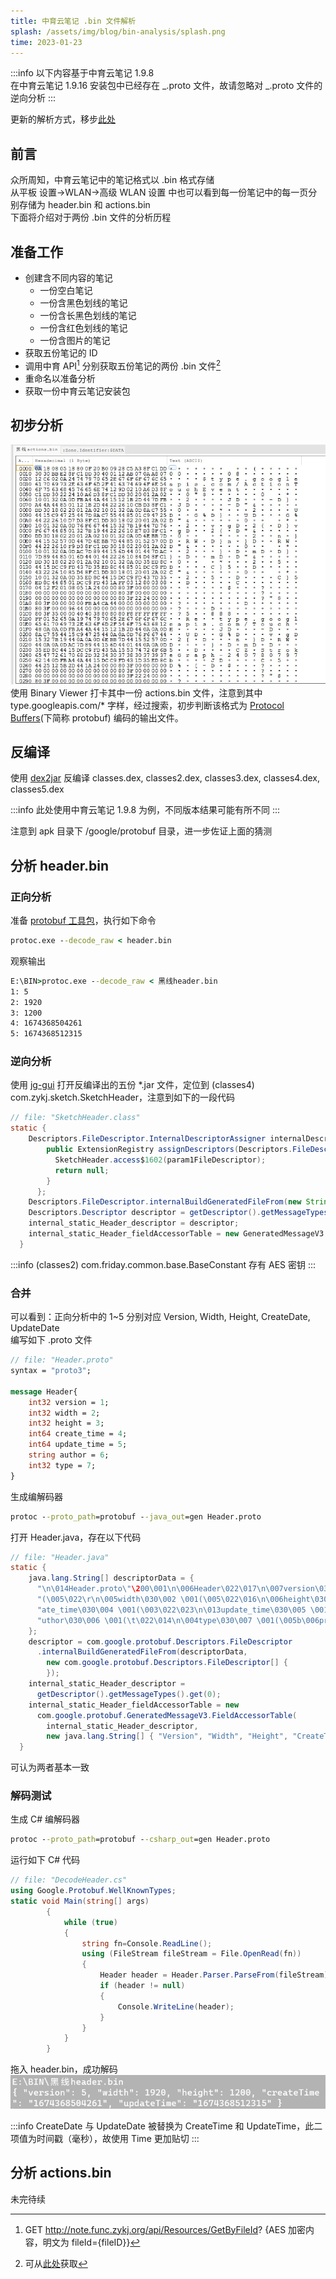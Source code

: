 ```yaml
---
title: 中育云笔记 .bin 文件解析
splash: /assets/img/blog/bin-analysis/splash.png
time: 2023-01-23
---
```




:::info
以下内容基于中育云笔记 1.9.8  
在中育云笔记 1.9.16 安装包中已经存在 _.proto 文件，故请忽略对 _.proto 文件的逆向分析
:::

更新的解析方式，移步[此处](/blog/中育/2023-01-26-zy-bin-file-analysis-new)

## 前言

众所周知，中育云笔记中的笔记格式以 .bin 格式存储  
从平板 设置->WLAN->高级 WLAN 设置 中也可以看到每一份笔记中的每一页分别存储为 header.bin 和 actions.bin  
下面将介绍对于两份 .bin 文件的分析历程

## 准备工作

- 创建含不同内容的笔记
  - 一份空白笔记
  - 一份含黑色划线的笔记
  - 一份含长黑色划线的笔记
  - 一份含红色划线的笔记
  - 一份含图片的笔记
- 获取五份笔记的 ID
- 调用中育 API[^1] 分别获取五份笔记的两份 .bin 文件[^2]
- 重命名以准备分析
- 获取一份中育云笔记安装包

## 初步分析

![alt Binary Viewer](/assets/img/blog/bin-analysis/binary-viewer.jpg)  
使用 Binary Viewer 打卡其中一份 actions.bin 文件，注意到其中 type.googleapis.com/\* 字样，经过搜索，初步判断该格式为 [Protocol Buffers](https://protobuf.dev/)(下简称 protobuf) 编码的输出文件。

## 反编译

使用 [dex2jar](https://github.com/pxb1988/dex2jar) 反编译 classes.dex, classes2.dex, classes3.dex, classes4.dex, classes5.dex

:::info
此处使用中育云笔记 1.9.8 为例，不同版本结果可能有所不同
:::

注意到 apk 目录下 /google/protobuf 目录，进一步佐证上面的猜测

## 分析 header.bin

### 正向分析

准备 [protobuf 工具包](https://github.com/protocolbuffers/protobuf/releases)，执行如下命令

```bat
protoc.exe --decode_raw < header.bin
```

观察输出

```bat
E:\BIN>protoc.exe --decode_raw < 黑线header.bin
1: 5
2: 1920
3: 1200
4: 1674368504261
5: 1674368512315
```

### 逆向分析

使用 [jg-gui](https://github.com/java-decompiler/jd-gui) 打开反编译出的五份 \*.jar 文件，定位到 (classes4) com.zykj.sketch.SketchHeader，注意到如下的一段代码

```java
// file: "SketchHeader.class"
static {
    Descriptors.FileDescriptor.InternalDescriptorAssigner internalDescriptorAssigner = new Descriptors.FileDescriptor.InternalDescriptorAssigner() {
        public ExtensionRegistry assignDescriptors(Descriptors.FileDescriptor param1FileDescriptor) {
          SketchHeader.access$1602(param1FileDescriptor);
          return null;
        }
      };
    Descriptors.FileDescriptor.internalBuildGeneratedFileFrom(new String[] { "\n\fHeader.proto\"~\n\006Header\022\017\n\007version\030\001 \001(\005\022\r\n\005width\030\002 \001(\005\022\016\n\006height\030\003 \001(\005\022\022\n\ncreateDate\030\004 \001(\003\022\022\n\nupdateDate\030\005 \001(\003\022\016\n\006author\030\006 \001(\t\022\f\n\004type\030\007 \001(\005B\037\n\017com.zykj.sketchB\fSketchHeaderb\006proto3" }, new Descriptors.FileDescriptor[0], internalDescriptorAssigner);
    Descriptors.Descriptor descriptor = getDescriptor().getMessageTypes().get(0);
    internal_static_Header_descriptor = descriptor;
    internal_static_Header_fieldAccessorTable = new GeneratedMessageV3.FieldAccessorTable(descriptor, new String[] { "Version", "Width", "Height", "CreateDate", "UpdateDate", "Author", "Type" });
  }
```

:::info
(classes2) com.friday.common.base.BaseConstant 存有 AES 密钥
:::

### 合并

可以看到：正向分析中的 1~5 分别对应 Version, Width, Height, CreateDate, UpdateDate  
编写如下 .proto 文件

```proto
// file: "Header.proto"
syntax = "proto3";

message Header{
    int32 version = 1;
    int32 width = 2;
    int32 height = 3;
    int64 create_time = 4;
    int64 update_time = 5;
    string author = 6;
    int32 type = 7;
}
```

生成编解码器

```bat
protoc --proto_path=protobuf --java_out=gen Header.proto
```

打开 Header.java，存在以下代码

```java
// file: "Header.java"
static {
    java.lang.String[] descriptorData = {
      "\n\014Header.proto\"\200\001\n\006Header\022\017\n\007version\030\001 \001" +
      "(\005\022\r\n\005width\030\002 \001(\005\022\016\n\006height\030\003 \001(\005\022\023\n\013cre" +
      "ate_time\030\004 \001(\003\022\023\n\013update_time\030\005 \001(\003\022\016\n\006a" +
      "uthor\030\006 \001(\t\022\014\n\004type\030\007 \001(\005b\006proto3"
    };
    descriptor = com.google.protobuf.Descriptors.FileDescriptor
      .internalBuildGeneratedFileFrom(descriptorData,
        new com.google.protobuf.Descriptors.FileDescriptor[] {
        });
    internal_static_Header_descriptor =
      getDescriptor().getMessageTypes().get(0);
    internal_static_Header_fieldAccessorTable = new
      com.google.protobuf.GeneratedMessageV3.FieldAccessorTable(
        internal_static_Header_descriptor,
        new java.lang.String[] { "Version", "Width", "Height", "CreateTime", "UpdateTime", "Author", "Type", });
  }
```

可认为两者基本一致

### 解码测试

生成 C# 编解码器

```bat
protoc --proto_path=protobuf --csharp_out=gen Header.proto
```

运行如下 C# 代码

```csharp
// file: "DecodeHeader.cs"
using Google.Protobuf.WellKnownTypes;
static void Main(string[] args)
        {
            while (true)
            {
                string fn=Console.ReadLine();
                using (FileStream fileStream = File.OpenRead(fn))
                {
                    Header header = Header.Parser.ParseFrom(fileStream);
                    if (header != null)
                    {
                        Console.WriteLine(header);
                    }
                }
            }
        }
```

拖入 header.bin，成功解码
![alt Header Decode Success](/assets/img/blog/bin-analysis/header-decode-success.jpg)

:::info
CreateDate 与 UpdateDate 被替换为 CreateTime 和 UpdateTime，此二项值为时间戳（毫秒），故使用 Time 更加贴切
:::

## 分析 actions.bin

未完待续

[^1]: GET http://note.func.zykj.org/api/Resources/GetByFileId? {AES 加密内容，明文为 fileId={fileID}}
[^2]: 可从[此处](/assets/files/bin-analysis/bin-files.zip)获取
